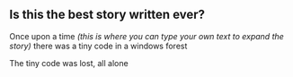 ## Is this the best story written ever?

Once upon a time *(this is where you can type your own text to expand the story)*
there was a tiny code in a windows forest

The tiny code was lost, all alone
